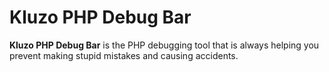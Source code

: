 # Kluzo PHP Debug Bar

**Kluzo PHP Debug Bar** is the PHP debugging tool that is always helping you prevent making stupid mistakes and causing accidents.
